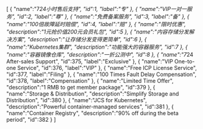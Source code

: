 [
	{
		"name":"7*24小时售后支持",
		"id":1,
		"label":"专"
	},
	{
		"name":"VIP一对一服务",
		"id":2,
		"label":"尊"
	},
	{
		"name":"免费备案服务",
		"id":3,
		"label":"备"
	},
	{
		"name":"100倍故障延时赔偿",
		"id":4,
		"label":"赔"
	},
	{
		"name":"限时优惠",
		"description":"1元抢价值200元会员礼包",
		"id":5
	},
	{
		"name":"内容存储分发解决方案",
		"description":"让存储分发变得更简单",
		"id":6
	},
	{
		"name":"Kubernetes集群",
		"description":"功能强大的容器服务",
		"id":7
	},
	{
		"name":"容器镜像仓库",
		"description":"一折公测中",
		"id":8
	},
	{
		"name":"7*24 After-sales Support",
		"id":375,
		"label":"Exclusive"
	},
	{
		"name":"VIP One-to-one Service",
		"id":376,
		"label":"VIP"
	},
	{
		"name":"Free ICP License Service",
		"id":377,
		"label":"Filing"
	},
	{
		"name":"100 Times Fault Delay Compensation",
		"id":378,
		"label":"Compensation"
	},
	{
		"name":"Limited Time Offer",
		"description":"1 RMB to get member package",
		"id":379
	},
	{
		"name":"Storage & Distribution",
		"description":"Simplify Storage and Distribution",
		"id":380
	},
	{
		"name":"JCS for Kubernetes",
		"description":"Powerful container-managed services",
		"id":381
	},
	{
		"name":"Container Registry",
		"description":"90% off during the beta period",
		"id":382
	}
]